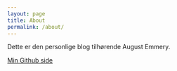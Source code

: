 ```yaml
---
layout: page
title: About
permalink: /about/
---
```


Dette er den personlige blog tilhørende August Emmery.

[Min Github side](https://github.com/mlohnrob)
